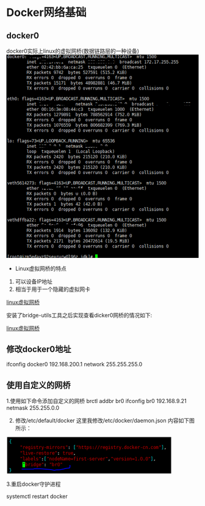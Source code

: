 # Docker网络基础

## docker0
docker0实际上linux的虚拟网桥(数据链路层的一种设备)
![ Docker网络基础](images/docker-21.png)

* Linux虚拟网桥的特点

1. 可以设备IP地址
2. 相当于用于一个隐藏的虚拟网卡

[linux虚拟网桥](images/docker-22.png)

安装了bridge-utils工具之后实现查看dicker0网桥的情况如下:

[linux虚拟网桥](images/docker-23.png)

## 修改docker0地址

ifconfig docker0 192.168.200.1 network 255.255.255.0

## 使用自定义的网桥
1.使用如下命令添加自定义的网桥
brctl addbr br0
ifconfig br0 192.168.9.21 netmask 255.255.0.0


2. 修改/etc/default/docker
这里我修改/etc/docker/daemon.json
内容如下图所示：

![使用自定义的网桥](images/docker-24.png)


3.重启docker守护进程

systemctl restart docker
















